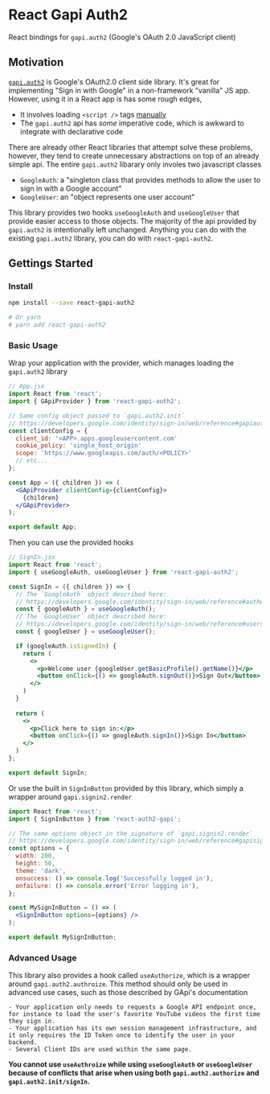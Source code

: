 # React Gapi Auth2

React bindings for `gapi.auth2` (Google's OAuth 2.0 JavaScript client)

## Motivation

[`gapi.auth2`](https://developers.google.com/identity/sign-in/web/reference) is Google's OAuth2.0 client side library. It's great for implementing "Sign in with Google" in a non-framework "vanilla" JS app. However, using it in a React app is has some rough edges,

- It involves loading `<script />` tags [manually](https://developers.google.com/identity/sign-in/web/sign-in)
- The `gapi.auth2` api has _some_ imperative code, which is awkward to integrate with declarative code

There are already other React libraries that attempt solve these problems, however, they tend to create unnecessary abstractions on top of an already simple api. The entire `gapi.auth2` libarary only involes two javascript classes 

- `GoogleAuth`: a "singleton class that provides methods to allow the user to sign in with a Google account"
- `GoogleUser`: an "object represents one user account"

This library provides two hooks `useGoogleAuth` and `useGoogleUser` that provide easier access to those objects. The majority of the api provided by `gapi.auth2` is intentionally left unchanged. Anything you can do with the existing `gapi.auth2` library, you can do with `react-gapi-auth2`.

## Gettings Started

### Install

```bash
npm install --save react-gapi-auth2

# Or yarn
# yarn add react-gapi-auth2
```

### Basic Usage

Wrap your application with the provider, which manages loading the `gapi.auth2` library

```jsx
// App.jsx
import React from 'react';
import { GApiProvider } from 'react-gapi-auth2';

// Same config object passed to `gapi.auth2.init`
// https://developers.google.com/identity/sign-in/web/reference#gapiauth2initparams
const clientConfig = {
  client_id: '<APP>.apps.googleusercontent.com'
  cookie_policy: 'single_host_origin' 
  scope: 'https://www.googleapis.com/auth/<POLICY>'
  // etc...
};

const App = ({ children }) => (
  <GApiProvider clientConfig={clientConfig}>
    {children}
  </GApiProvider>
);

export default App;
```

Then you can use the provided hooks

```jsx
// SignIn.jsx
import React from 'react';
import { useGoogleAuth, useGoogleUser } from 'react-gapi-auth2';

const SignIn = ({ children }) => {
  // The `GoogleAuth` object described here:
  // https://developers.google.com/identity/sign-in/web/reference#authentication 
  const { googleAuth } = useGoogleAuth();
  // The `GoogleUser` object described here:
  // https://developers.google.com/identity/sign-in/web/reference#users
  const { googleUser } = useGoogleUser();

  if (googleAuth.isSignedIn) {
    return (
      <>
        <p>Welcome user {googleUser.getBasicProfile().getName()}</p>
        <button onClick={() => googleAuth.signOut()}>Sign Out</button>
      </>
    )
  }
  
  return (
    <>
      <p>Click here to sign in:</p>
      <button onClick={() => googleAuth.signIn()}>Sign In</button>
    </>
  )
};

export default SignIn;
```

Or use the built in `SignInButton` provided by this library, which simply a wrapper around `gapi.signin2.render`


```jsx
import React from 'react';
import { SignInButton } from 'react-auth2-gapi';

// The same options object in the signature of `gapi.signin2.render`
// https://developers.google.com/identity/sign-in/web/reference#gapisignin2renderid_options
const options = {
  width: 200,
  height: 50,
  theme: 'dark',
  onsuccess: () => console.log('Successfully logged in'),
  onfailure: () => console.error('Error logging in'),
};

const MySignInButton = () => (
  <SignInButton options={options} />
);

export default MySignInButton;
```

### Advanced Usage

This library also provides a hook called `useAuthorize`, which is a wrapper around `gapi.auth2.authroize`.  This method should only be used in advanced use cases, such as those described by GApi's documentation

```
- Your application only needs to requests a Google API endpoint once, for instance to load the user's favorite YouTube videos the first time they sign in.
- Your application has its own session management infrastructure, and it only requires the ID Token once to identify the user in your backend.
- Several Client IDs are used within the same page.
```

**You cannot use `useAuthroize` while using `useGoogleAuth` or `useGoogleUser` because of conflicts that arise when using both `gapi.auth2.authorize` and `gapi.auth2.init/signIn`.**